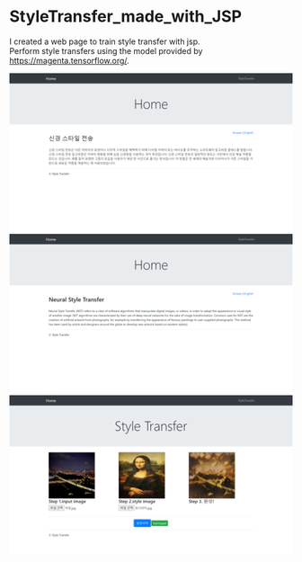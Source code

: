 # StyleTransfer_made_with_JSP

I created a web page to train style transfer with jsp.  
Perform style transfers using the model provided by https://magenta.tensorflow.org/.

![home_korean.png](https://github.com/ddingz/StyleTransfer_made_with_JSP/blob/main/home_korean.png)
![home_english.png](https://github.com/ddingz/StyleTransfer_made_with_JSP/blob/main/home_english.png)
![training.png](https://github.com/ddingz/StyleTransfer_made_with_JSP/blob/main/training.png)
